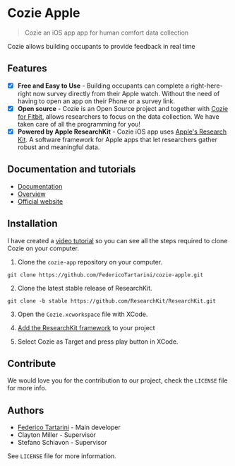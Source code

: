 # Cozie Apple
> Cozie an iOS app app for human comfort data collection 

Cozie allows building occupants to provide feedback in real time

## Features

- [x] **Free and Easy to Use** - Building occupants can complete a right-here-right now survey directly from their Apple watch. Without the need of having to open an app on their Phone or a survey link.
- [x] **Open source** - Cozie is an Open Source project and together with [Cozie for Fitbit](https://cozie.app), allows researchers to focus on the data collection. We have taken care of all the programming for you!
- [x] **Powered by Apple ResearchKit** - Cozie iOS app uses [Apple's Research Kit](https://www.researchandcare.org/researchkit/). A software framework for Apple apps that let researchers gather robust and meaningful data.

## Documentation and tutorials

- [Documentation](https://cozie-apple.netlify.app/docs/)
- [Overview](https://www.youtube.com/watch?v=5e4FwVydYRE&t=109s)
- [Official website](https://cozie-apple.netlify.app)

## Installation

I have created a [video tutorial](https://www.youtube.com/watch?v=gSNPvoGc8Zw) so you can see all the steps required to clone Cozie on your computer.

1. Clone the `cozie-app` repository on your computer. 

```git clone https://github.com/FedericoTartarini/cozie-apple.git```

2. Clone the latest stable release of ResearchKit. 

```git clone -b stable https://github.com/ResearchKit/ResearchKit.git```

3. Open the `Cozie.xcworkspace` file with XCode.

4. [Add the ResearchKit framework](https://github.com/ResearchKit/ResearchKit/blob/master/README.md#1-add-the-researchkit-framework-to-your-project) to your project

5. Select Cozie as Target and press play button in XCode.

## Contribute

We would love you for the contribution to our project, check the ``LICENSE`` file for more info.

## Authors

* [Federico Tartarini](https://github.com/FedericoTartarini) - Main developer
* Clayton Miller - Supervisor
* Stefano Schiavon - Supervisor

See ``LICENSE`` file for more information.

